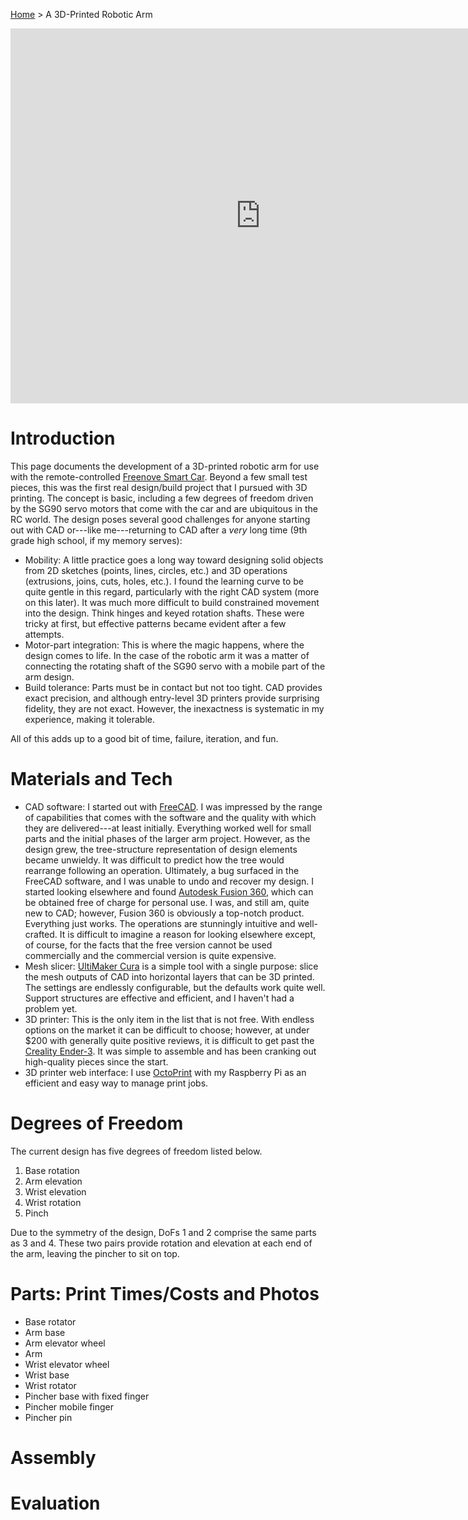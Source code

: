 [Home](index.md) > A 3D-Printed Robotic Arm 

<iframe src="https://gmail3021534.autodesk360.com/shares/public/SH35dfcQT936092f0e4344f64dd3dcf58a6f?mode=embed" width="800" height="600" allowfullscreen="true" webkitallowfullscreen="true" mozallowfullscreen="true"  frameborder="0"></iframe>

# Introduction

This page documents the development of a 3D-printed robotic arm for use with the remote-controlled 
[Freenove Smart Car](smart-car.md). Beyond a few small test pieces, this was the first real design/build project that I
pursued with 3D printing. The concept is basic, including a few degrees of freedom driven by the SG90 servo motors that 
come with the car and are ubiquitous in the RC world. The design poses several good challenges for anyone starting out
with CAD or---like me---returning to CAD after a _very_ long time (9th grade high school, if my memory serves):

* Mobility:  A little practice goes a long way toward designing solid objects from 2D sketches (points, lines, circles,
etc.) and 3D operations (extrusions, joins, cuts, holes, etc.). I found the learning curve to be quite gentle in this 
regard, particularly with the right CAD system (more on this later). It was much more difficult to build constrained 
movement into the design. Think hinges and keyed rotation shafts. These were tricky at first, but effective patterns 
became evident after a few attempts.
* Motor-part integration:  This is where the magic happens, where the design comes to life. In the case of the robotic
arm it was a matter of connecting the rotating shaft of the SG90 servo with a mobile part of the arm design.
* Build tolerance:  Parts must be in contact but not too tight. CAD provides exact precision, and although entry-level 
3D printers provide surprising fidelity, they are not exact. However, the inexactness is systematic in my experience, 
making it tolerable.

All of this adds up to a good bit of time, failure, iteration, and fun.  

# Materials and Tech

* CAD software:  I started out with [FreeCAD](https://www.freecadweb.org/). I was impressed by the range of capabilities 
that comes with the software and the quality with which they are delivered---at least initially. Everything worked well 
for small parts and the initial phases of the larger arm project. However, as the design grew, the tree-structure 
representation of design elements became unwieldy. It was difficult to predict how the tree would rearrange following
an operation. Ultimately, a bug surfaced in the FreeCAD software, and I was unable to undo and recover my design. I 
started looking elsewhere and found [Autodesk Fusion 360](https://www.autodesk.com/products/fusion-360/personal), which 
can be obtained free of charge for personal use. I was, and still am, quite new to CAD; however, Fusion 360 is obviously 
a top-notch product. Everything just works. The operations are stunningly intuitive and well-crafted. It is difficult to 
imagine a reason for looking elsewhere except, of course, for the facts that the free version cannot be used 
commercially and the commercial version is quite expensive.
* Mesh slicer:  [UltiMaker Cura](https://ultimaker.com/software/ultimaker-cura) is a simple tool with a single purpose:
slice the mesh outputs of CAD into horizontal layers that can be 3D printed. The settings are endlessly configurable, 
but the defaults work quite well. Support structures are effective and efficient, and I haven't had a problem yet.
* 3D printer:  This is the only item in the list that is not free. With endless options on the market it can be 
difficult to choose; however, at under $200 with generally quite positive reviews, it is difficult to get past the
[Creality Ender-3](https://www.creality.com/products/ender-3-3d-printer). It was simple to assemble and has been 
cranking out high-quality pieces since the start.
* 3D printer web interface:  I use [OctoPrint](https://octoprint.org) with my Raspberry Pi as an efficient and easy way
to manage print jobs.

# Degrees of Freedom

The current design has five degrees of freedom listed below.

1. Base rotation
2. Arm elevation
3. Wrist elevation 
4. Wrist rotation
5. Pinch

Due to the symmetry of the design, DoFs 1 and 2 comprise the same parts as 3 and 4. These two pairs provide rotation and 
elevation at each end of the arm, leaving the pincher to sit on top. 

# Parts:  Print Times/Costs and Photos 

* Base rotator
* Arm base
* Arm elevator wheel
* Arm
* Wrist elevator wheel
* Wrist base
* Wrist rotator
* Pincher base with fixed finger
* Pincher mobile finger
* Pincher pin

# Assembly

# Evaluation
